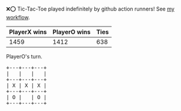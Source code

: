 :x::o: Tic-Tac-Toe played indefinitely by github action runners! See [my workflow](.github/workflows/play.yaml).

|PlayerX wins|PlayerO wins|Ties|
|-|-|-|
|1459|1412|638|

PlayerO's turn.

<pre>
+---+---+---+
|   |   |   |
+---+---+---+
| X | X | X |
+---+---+---+
| O |   | O |
+---+---+---+
</pre>